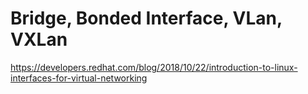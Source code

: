 # Bridge, Bonded Interface, VLan, VXLan
https://developers.redhat.com/blog/2018/10/22/introduction-to-linux-interfaces-for-virtual-networking

